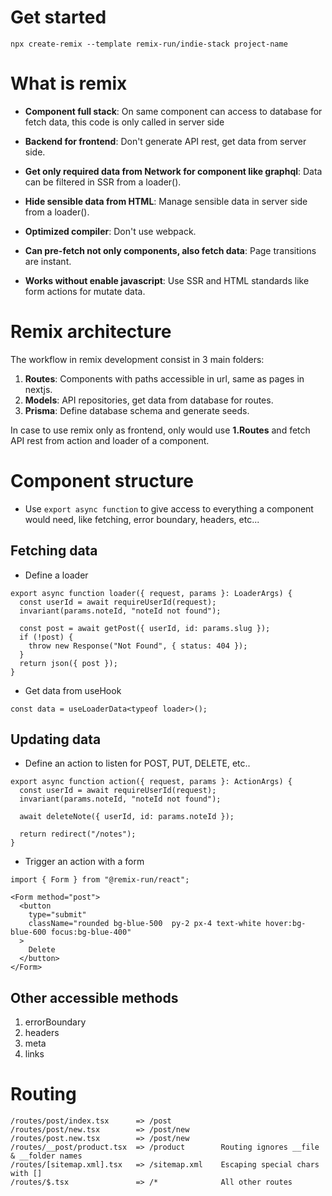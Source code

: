 Get started
==============================================================

```
npx create-remix --template remix-run/indie-stack project-name
```

What is remix
==============================================================

- **Component full stack**: On same component can access to database for fetch data, this code is only called in server side

- **Backend for frontend**: Don't generate API rest, get data from server side.

- **Get only required data from Network for component like graphql**: Data can be filtered in SSR from a loader().

- **Hide sensible data from HTML**: Manage sensible data in server side from a loader().

- **Optimized compiler**: Don't use webpack.

- **Can pre-fetch not only components, also fetch data**: Page transitions are instant.

- **Works without enable javascript**: Use SSR and HTML standards like form actions for mutate data.

Remix architecture
==============================================================

The workflow in remix development consist in 3 main folders:

1. **Routes**: Components with paths accessible in url, same as pages in nextjs.
2. **Models**: API repositories, get data from database for routes.
3. **Prisma**: Define database schema and generate seeds.

In case to use remix only as frontend, only would use **1.Routes** and fetch API rest from action and loader of a component.

Component structure
==============================================================

- Use `export async function` to give access to everything a component would need, like fetching, error boundary, headers, etc...

## Fetching data

- Define a loader

```
export async function loader({ request, params }: LoaderArgs) {
  const userId = await requireUserId(request);
  invariant(params.noteId, "noteId not found");

  const post = await getPost({ userId, id: params.slug });
  if (!post) {
    throw new Response("Not Found", { status: 404 });
  }
  return json({ post });
}
```

- Get data from useHook

```
const data = useLoaderData<typeof loader>();
```

## Updating data

- Define an action to listen for POST, PUT, DELETE, etc..

```
export async function action({ request, params }: ActionArgs) {
  const userId = await requireUserId(request);
  invariant(params.noteId, "noteId not found");

  await deleteNote({ userId, id: params.noteId });

  return redirect("/notes");
}
```

- Trigger an action with a form

```
import { Form } from "@remix-run/react";

<Form method="post">
  <button
    type="submit"
    className="rounded bg-blue-500  py-2 px-4 text-white hover:bg-blue-600 focus:bg-blue-400"
  >
    Delete
  </button>
</Form>
```

## Other accessible methods

1. errorBoundary
2. headers
3. meta
4. links

Routing
==============================================================

```
/routes/post/index.tsx      => /post
/routes/post/new.tsx        => /post/new
/routes/post.new.tsx        => /post/new
/routes/__post/product.tsx  => /product        Routing ignores __file & __folder names
/routes/[sitemap.xml].tsx   => /sitemap.xml    Escaping special chars with []
/routes/$.tsx               => /*              All other routes
```

